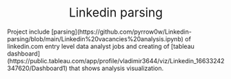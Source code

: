  <h1 style="font-weight:normal" align="center">
 Linkedin parsing
 </h1>
Project include [parsing](https://github.com/pyrrow0w/Linkedin-parsing/blob/main/Linkedin%20vacancies%20analysis.ipynb) of linkedin.com entry level data analyst jobs and creating of [tableau dashboard](https://public.tableau.com/app/profile/vladimir3644/viz/Linkedin_16633242347620/Dashboard1) that shows analysis visualization.
